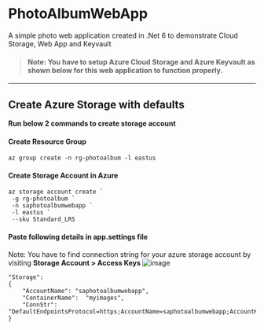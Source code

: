 # PhotoAlbumWebApp
A simple photo web application created in .Net 6 to demonstrate Cloud Storage, Web App and Keyvault

> #### Note:  You have to setup Azure Cloud Storage and Azure Keyvault as shown below for this web application to function properly.

---

## Create Azure Storage with defaults

**Run below 2 commands to create storage account**

#### Create Resource Group
```
az group create -n rg-photoalbum -l eastus
```

#### Create Storage Account in Azure
```
az storage account create `
 -g rg-photoalbum `
 -n saphotoalbumwebapp `
 -l eastus `
 --sku Standard_LRS
```

#### Paste following details in app.settings file
Note: You have to find connection string for your azure storage account by visiting **Storage Account > Access Keys**
![image](https://user-images.githubusercontent.com/30829678/179418136-801e1e52-4bbb-4687-b676-9c91efd5ed85.png)
```
"Storage": 
{
    "AccountName": "saphotoalbumwebapp",
    "ContainerName":  "myimages",
    "ConnStr": "DefaultEndpointsProtocol=https;AccountName=saphotoalbumwebapp;AccountKey=J7Muw5ND6JOzjasSeYozzBlYLeFdGkGurJj04crLJCTrCGzQMBMn8zLg7xjTetDLqLAyF2lNWwqc+ASt8KnvQA==;EndpointSuffix=core.windows.net"
}
```  



